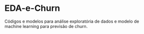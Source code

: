 # EDA-e-Churn
Códigos e modelos para análise exploratória de dados e modelo de machine learning para previsão de churn.
